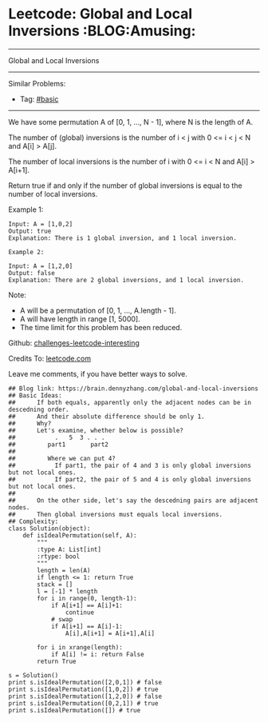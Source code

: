 # Leetcode: Global and Local Inversions     :BLOG:Amusing:


---

Global and Local Inversions  

---

Similar Problems:  
-   Tag: [#basic](https://brain.dennyzhang.com/category/basic)

---

We have some permutation A of [0, 1, &#x2026;, N - 1], where N is the length of A.  

The number of (global) inversions is the number of i < j with 0 <= i < j < N and A[i] > A[j].  

The number of local inversions is the number of i with 0 <= i < N and A[i] > A[i+1].  

Return true if and only if the number of global inversions is equal to the number of local inversions.  

Example 1:  

    Input: A = [1,0,2]
    Output: true
    Explanation: There is 1 global inversion, and 1 local inversion.

    Example 2:
    
    Input: A = [1,2,0]
    Output: false
    Explanation: There are 2 global inversions, and 1 local inversion.

Note:  

-   A will be a permutation of [0, 1, &#x2026;, A.length - 1].
-   A will have length in range [1, 5000].
-   The time limit for this problem has been reduced.

Github: [challenges-leetcode-interesting](https://github.com/DennyZhang/challenges-leetcode-interesting/tree/master/global-and-local-inversions)  

Credits To: [leetcode.com](https://leetcode.com/problems/global-and-local-inversions/description/)  

Leave me comments, if you have better ways to solve.  

    ## Blog link: https://brain.dennyzhang.com/global-and-local-inversions
    ## Basic Ideas: 
    ##      If both equals, apparently only the adjacent nodes can be in descedning order.
    ##      And their absolute difference should be only 1.
    ##      Why?
    ##      Let's examine, whether below is possible?
    ##           .   5  3 . . .
    ##         part1       part2 
    ##
    ##         Where we can put 4? 
    ##           If part1, the pair of 4 and 3 is only global inversions but not local ones.
    ##           If part2, the pair of 5 and 4 is only global inversions but not local ones.
    ##
    ##      On the other side, let's say the descedning pairs are adjacent nodes.
    ##      Then global inversions must equals local inversions.
    ## Complexity:
    class Solution(object):
        def isIdealPermutation(self, A):
            """
            :type A: List[int]
            :rtype: bool
            """
            length = len(A)
            if length <= 1: return True
            stack = []
            l = [-1] * length
            for i in range(0, length-1):
                if A[i+1] == A[i]+1:
                    continue
                # swap
                if A[i+1] == A[i]-1:
                    A[i],A[i+1] = A[i+1],A[i]
    
            for i in xrange(length):
                if A[i] != i: return False
            return True
    
    s = Solution()
    print s.isIdealPermutation([2,0,1]) # false
    print s.isIdealPermutation([1,0,2]) # true
    print s.isIdealPermutation([1,2,0]) # false
    print s.isIdealPermutation([0,2,1]) # true
    print s.isIdealPermutation([]) # true